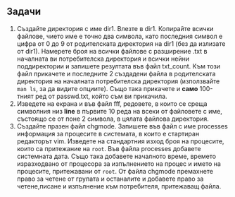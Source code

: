 ## Задачи
1. Създайте директория с име dir1. Влезте в dir1. Копирайте всички файлове, чието име е точно два символа, като последния символ е цифра от 0 до 9 от родителската директория на dir1 (без да излизате от dir1). Намерете броя на всички файлове с разширение .txt в началната ви потребителска директория и всички нейни поддиректории и запишете резултата във файл txt_count. Към този файл прикачете и последните 2 създадени файла в родителската директория на началната потребителска директория (използвайте `man ls`, за да видите опциите). Също така прикачете и **само** 100-тният ред от passwd.txt, който съм ви прикачила. 
2. Изведете на екрана и във файл fff, редовете, в които се среща символния низ **line** в първите 10 реда на всеки от файловете с име, състоящо се от поне 2 символа, в цялата файлова директория.
3.  Създайте празен файл chgmode. Запишете във файл с име processes информация за процесите в системата, в които е стартиран редакторът vim. Изведете на стандартния изход броя на процесите, които са притежание на `root`. Във файла processes добавете системната дата. Също така добавете началното време, времето изразходвано от процесора за изпълнението на процес и името на процесите, притежавани от `root`. От файла chgmode премахнете право за четене от групата и останалите и добавете право за четене,писане и изпълнение към потребителя, притежаващ файла. 
